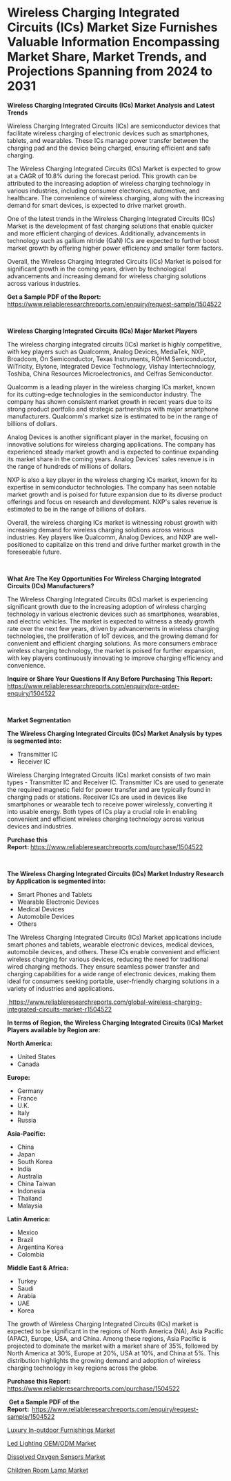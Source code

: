 <p><h1>Wireless Charging Integrated Circuits (ICs) Market Size Furnishes Valuable Information Encompassing Market Share, Market Trends, and Projections Spanning from 2024 to 2031</h1></p><p><strong>Wireless Charging Integrated Circuits (ICs) Market Analysis and Latest Trends</strong></p>
<p><p>Wireless Charging Integrated Circuits (ICs) are semiconductor devices that facilitate wireless charging of electronic devices such as smartphones, tablets, and wearables. These ICs manage power transfer between the charging pad and the device being charged, ensuring efficient and safe charging.</p><p>The Wireless Charging Integrated Circuits (ICs) Market is expected to grow at a CAGR of 10.8% during the forecast period. This growth can be attributed to the increasing adoption of wireless charging technology in various industries, including consumer electronics, automotive, and healthcare. The convenience of wireless charging, along with the increasing demand for smart devices, is expected to drive market growth.</p><p>One of the latest trends in the Wireless Charging Integrated Circuits (ICs) Market is the development of fast charging solutions that enable quicker and more efficient charging of devices. Additionally, advancements in technology such as gallium nitride (GaN) ICs are expected to further boost market growth by offering higher power efficiency and smaller form factors.</p><p>Overall, the Wireless Charging Integrated Circuits (ICs) Market is poised for significant growth in the coming years, driven by technological advancements and increasing demand for wireless charging solutions across various industries.</p></p>
<p><strong>Get a Sample PDF of the Report:&nbsp;</strong> <a href="https://www.reliableresearchreports.com/enquiry/request-sample/1504522">https://www.reliableresearchreports.com/enquiry/request-sample/1504522</a></p>
<p>&nbsp;</p>
<p><strong>Wireless Charging Integrated Circuits (ICs) Major Market Players</strong></p>
<p><p>The wireless charging integrated circuits (ICs) market is highly competitive, with key players such as Qualcomm, Analog Devices, MediaTek, NXP, Broadcom, On Semiconductor, Texas Instruments, ROHM Semiconductor, WiTricity, Elytone, Integrated Device Technology, Vishay Intertechnology, Toshiba, China Resources Microelectronics, and Celfras Semiconductor.</p><p>Qualcomm is a leading player in the wireless charging ICs market, known for its cutting-edge technologies in the semiconductor industry. The company has shown consistent market growth in recent years due to its strong product portfolio and strategic partnerships with major smartphone manufacturers. Qualcomm's market size is estimated to be in the range of billions of dollars.</p><p>Analog Devices is another significant player in the market, focusing on innovative solutions for wireless charging applications. The company has experienced steady market growth and is expected to continue expanding its market share in the coming years. Analog Devices' sales revenue is in the range of hundreds of millions of dollars.</p><p>NXP is also a key player in the wireless charging ICs market, known for its expertise in semiconductor technologies. The company has seen notable market growth and is poised for future expansion due to its diverse product offerings and focus on research and development. NXP's sales revenue is estimated to be in the range of billions of dollars.</p><p>Overall, the wireless charging ICs market is witnessing robust growth with increasing demand for wireless charging solutions across various industries. Key players like Qualcomm, Analog Devices, and NXP are well-positioned to capitalize on this trend and drive further market growth in the foreseeable future.</p></p>
<p>&nbsp;</p>
<p><strong>What Are The Key Opportunities For Wireless Charging Integrated Circuits (ICs) Manufacturers?</strong></p>
<p><p>The Wireless Charging Integrated Circuits (ICs) market is experiencing significant growth due to the increasing adoption of wireless charging technology in various electronic devices such as smartphones, wearables, and electric vehicles. The market is expected to witness a steady growth rate over the next few years, driven by advancements in wireless charging technologies, the proliferation of IoT devices, and the growing demand for convenient and efficient charging solutions. As more consumers embrace wireless charging technology, the market is poised for further expansion, with key players continuously innovating to improve charging efficiency and convenience.</p></p>
<p><strong>Inquire or Share Your Questions If Any Before Purchasing This Report:</strong> <a href="https://www.reliableresearchreports.com/enquiry/pre-order-enquiry/1504522">https://www.reliableresearchreports.com/enquiry/pre-order-enquiry/1504522</a></p>
<p>&nbsp;</p>
<p><strong>Market Segmentation</strong></p>
<p><strong>The Wireless Charging Integrated Circuits (ICs) Market Analysis by types is segmented into:</strong></p>
<p><ul><li>Transmitter IC</li><li>Receiver IC</li></ul></p>
<p><p>Wireless Charging Integrated Circuits (ICs) market consists of two main types - Transmitter IC and Receiver IC. Transmitter ICs are used to generate the required magnetic field for power transfer and are typically found in charging pads or stations. Receiver ICs are used in devices like smartphones or wearable tech to receive power wirelessly, converting it into usable energy. Both types of ICs play a crucial role in enabling convenient and efficient wireless charging technology across various devices and industries.</p></p>
<p><strong>Purchase this Report:&nbsp;</strong><a href="https://www.reliableresearchreports.com/purchase/1504522">https://www.reliableresearchreports.com/purchase/1504522</a></p>
<p>&nbsp;</p>
<p><strong>The Wireless Charging Integrated Circuits (ICs) Market Industry Research by Application is segmented into:</strong></p>
<p><ul><li>Smart Phones and Tablets</li><li>Wearable Electronic Devices</li><li>Medical Devices</li><li>Automobile Devices</li><li>Others</li></ul></p>
<p><p>The Wireless Charging Integrated Circuits (ICs) Market applications include smart phones and tablets, wearable electronic devices, medical devices, automobile devices, and others. These ICs enable convenient and efficient wireless charging for various devices, reducing the need for traditional wired charging methods. They ensure seamless power transfer and charging capabilities for a wide range of electronic devices, making them ideal for consumers seeking portable, user-friendly charging solutions in a variety of industries and applications.</p></p>
<p><a href="https://www.reliableresearchreports.com/global-wireless-charging-integrated-circuits-market-r1504522">&nbsp;https://www.reliableresearchreports.com/global-wireless-charging-integrated-circuits-market-r1504522</a></p>
<p><strong>In terms of Region, the Wireless Charging Integrated Circuits (ICs) Market Players available by Region are:</strong></p>
<p>
    <p> <strong> North America: </strong>
        <ul>
            <li>United States</li>
            <li>Canada</li>
        </ul>
        </p> 
    <p> <strong> Europe: </strong>
        <ul>
            <li>Germany</li>
            <li>France</li>
            <li>U.K.</li>
            <li>Italy</li>
            <li>Russia</li>
        </ul>
        </p> 
    <p> <strong> Asia-Pacific: </strong>
        <ul>
            <li>China</li>
            <li>Japan</li>
            <li>South Korea</li>
            <li>India</li>
            <li>Australia</li>
            <li>China Taiwan</li>
            <li>Indonesia</li>
            <li>Thailand</li>
            <li>Malaysia</li>
        </ul>
        </p> 
    <p> <strong> Latin America: </strong>
        <ul>
            <li>Mexico</li>
            <li>Brazil</li>
            <li>Argentina Korea</li>
            <li>Colombia</li>
        </ul>
        </p> 
    <p> <strong> Middle East & Africa: </strong>
        <ul>
            <li>Turkey</li>
            <li>Saudi</li>
            <li>Arabia</li>
            <li>UAE</li>
            <li>Korea</li>
        </ul>
    </p>
    </p>
<p><p>The growth of Wireless Charging Integrated Circuits (ICs) market is expected to be significant in the regions of North America (NA), Asia Pacific (APAC), Europe, USA, and China. Among these regions, Asia Pacific is projected to dominate the market with a market share of 35%, followed by North America at 30%, Europe at 20%, USA at 10%, and China at 5%. This distribution highlights the growing demand and adoption of wireless charging technology in key regions across the globe.</p></p>
<p><strong>Purchase this Report: </strong><a href="https://www.reliableresearchreports.com/purchase/1504522">https://www.reliableresearchreports.com/purchase/1504522</a></p>
<p>&nbsp;<strong>Get a Sample PDF of the Report:&nbsp;&nbsp;</strong><a href="https://www.reliableresearchreports.com/enquiry/request-sample/1504522">https://www.reliableresearchreports.com/enquiry/request-sample/1504522</a></p>
<p><strong></strong></p>
<p><p><a href="https://github.com/heatherogden68774/Market-Research-Report-List-1/blob/main/luxury-in-outdoor-furnishings-market.md">Luxury In-outdoor Furnishings Market</a></p><p><a href="https://github.com/fernandomillshz/Market-Research-Report-List-1/blob/main/led-lighting-oemodm-market.md">Led Lighting OEM/ODM Market</a></p><p><a href="https://medium.com/@emma.white454357/dissolved-oxygen-sensors-market-industry-trends-and-forecast-for-period-from-2024-to-2031-6438e5ddc433">Dissolved Oxygen Sensors Market</a></p><p><a href="https://medium.com/@bernadette.hunter4468/future-trends-in-global-children-room-lamp-market-market-insights-and-analysis-from-2024-to-2031-2289371f6d15">Children Room Lamp Market</a></p></p>